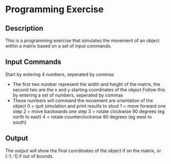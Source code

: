 # Programming Exercise

## Description

This is a programming exercise that simulates the movement of an object within a matrix based on a set of input commands.

## Input Commands
Start by entering 4 numbers, seperated by commas
- The first two number represent the width and height of the matrix, the second two are the x and y starting coordinates of the object
Follow this by entering a set of numbers, seperated by commas
- These numbers will command the movement are orientation of the object
0 = quit simulation and print results to stout
1 = move forward one step
2 = move backwards one step
3 = rotate clockwise 90 degrees (eg north to east)
4 = rotate counterclockwise 90 degrees (eg west to south)

## Output
The output will show the final coordinates of the object if on the matrix, or [-1,-1] if out of bounds.